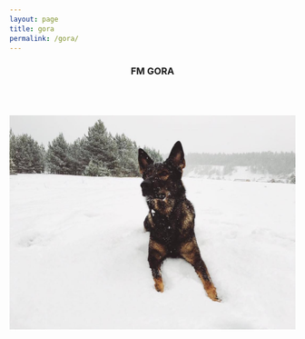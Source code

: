 ```yaml
---
layout: page
title: gora
permalink: /gora/
---
```

<div style="text-align: center">
<h3>FM GORA</h3>
</div>
<br/>
<br/>
<br/>
<div class="gora">
    <div style="text-align: center"><img class="large-img" title="gora" alt="gora" src="/assets/gora/gora.jpg"></div>
</div>